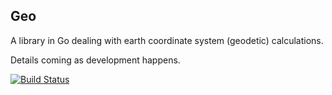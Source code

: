 ## Geo
A library in Go dealing with earth coordinate system (geodetic) calculations.

Details coming as development happens.

[![Build Status](https://travis-ci.org/mattfarina/geo-go.png?branch=master)](https://travis-ci.org/mattfarina/geo-go)